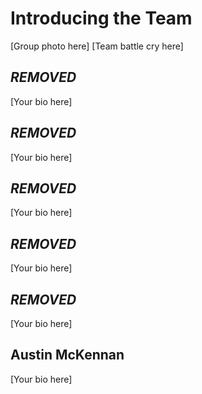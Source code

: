 # Introducing the Team

[Group photo here]
[Team battle cry here]

## ***REMOVED***
[Your bio here]

## ***REMOVED***
[Your bio here]

## ***REMOVED***
[Your bio here]

## ***REMOVED***
[Your bio here]

## ***REMOVED***
[Your bio here]

## Austin McKennan
[Your bio here]
